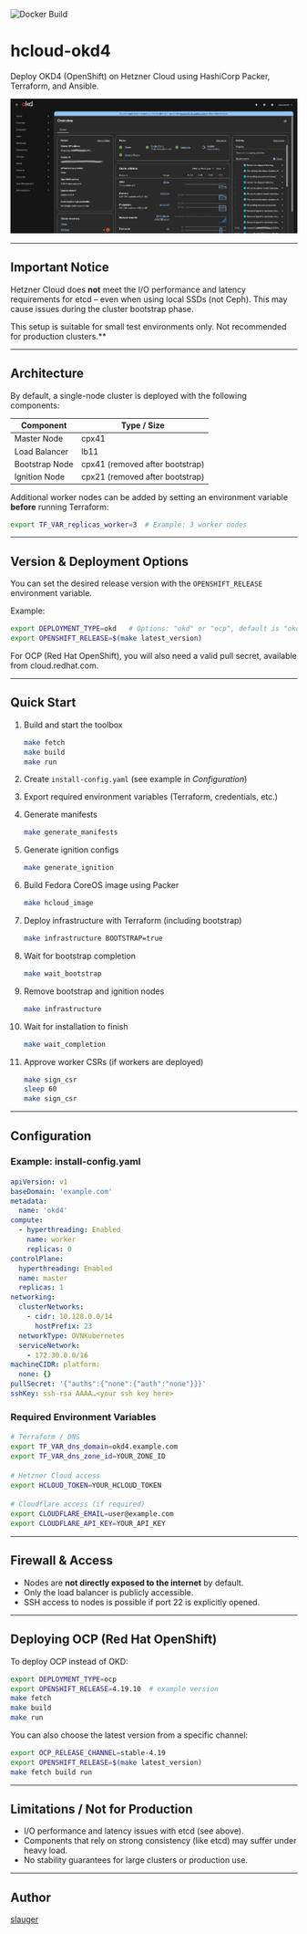 ![Docker Build](https://github.com/slauger/hcloud-okd4/workflows/Docker%20Build/badge.svg)

# hcloud-okd4

Deploy OKD4 (OpenShift) on Hetzner Cloud using HashiCorp Packer, Terraform, and Ansible.

![OKD4 on Hetzner Cloud](screenshot.png)

---

## Important Notice

Hetzner Cloud does **not** meet the I/O performance and latency requirements for etcd – even when using local SSDs (not Ceph). This may cause issues during the cluster bootstrap phase.

This setup is suitable for small test environments only. Not recommended for production clusters.**

---

## Architecture

By default, a single-node cluster is deployed with the following components:

| Component     | Type / Size |
|---------------|-------------|
| Master Node   | cpx41       |
| Load Balancer | lb11        |
| Bootstrap Node| cpx41 (removed after bootstrap) |
| Ignition Node | cpx21 (removed after bootstrap) |

Additional worker nodes can be added by setting an environment variable **before** running Terraform:

```bash
export TF_VAR_replicas_worker=3  # Example: 3 worker nodes
```

---

## Version & Deployment Options

You can set the desired release version with the `OPENSHIFT_RELEASE` environment variable.

Example:

```bash
export DEPLOYMENT_TYPE=okd   # Options: "okd" or "ocp", default is "okd"
export OPENSHIFT_RELEASE=$(make latest_version)
```

For OCP (Red Hat OpenShift), you will also need a valid pull secret, available from cloud.redhat.com.

---

## Quick Start

1. Build and start the toolbox
   ```bash
   make fetch
   make build
   make run
   ```
2. Create `install-config.yaml` (see example in *Configuration*)
3. Export required environment variables (Terraform, credentials, etc.)

3. Generate manifests
   ```bash
   make generate_manifests
   ```
4. Generate ignition configs
   ```bash
   make generate_ignition
   ```
5. Build Fedora CoreOS image using Packer
   ```bash
   make hcloud_image
   ```
6. Deploy infrastructure with Terraform (including bootstrap)
   ```bash
   make infrastructure BOOTSTRAP=true
   ```
7. Wait for bootstrap completion
   ```bash
   make wait_bootstrap
   ```
8. Remove bootstrap and ignition nodes
   ```bash
   make infrastructure
   ```
9. Wait for installation to finish
    ```bash
    make wait_completion
    ```
10. Approve worker CSRs (if workers are deployed)
    ```bash
    make sign_csr
    sleep 60
    make sign_csr
    ```

---

## Configuration

### Example: install-config.yaml

```yaml
apiVersion: v1
baseDomain: 'example.com'
metadata:
  name: 'okd4'
compute:
  - hyperthreading: Enabled
    name: worker
    replicas: 0
controlPlane:
  hyperthreading: Enabled
  name: master
  replicas: 1
networking:
  clusterNetworks:
    - cidr: 10.128.0.0/14
      hostPrefix: 23
  networkType: OVNKubernetes
  serviceNetwork:
    - 172.30.0.0/16
machineCIDR: platform:
  none: {}
pullSecret: '{"auths":{"none":{"auth":"none"}}}'
sshKey: ssh-rsa AAAA…<your ssh key here>
```

### Required Environment Variables

```bash
# Terraform / DNS
export TF_VAR_dns_domain=okd4.example.com
export TF_VAR_dns_zone_id=YOUR_ZONE_ID

# Hetzner Cloud access
export HCLOUD_TOKEN=YOUR_HCLOUD_TOKEN

# Cloudflare access (if required)
export CLOUDFLARE_EMAIL=user@example.com
export CLOUDFLARE_API_KEY=YOUR_API_KEY
```

---

## Firewall & Access

- Nodes are **not directly exposed to the internet** by default.
- Only the load balancer is publicly accessible.
- SSH access to nodes is possible if port 22 is explicitly opened.

---

## Deploying OCP (Red Hat OpenShift)

To deploy OCP instead of OKD:

```bash
export DEPLOYMENT_TYPE=ocp
export OPENSHIFT_RELEASE=4.19.10  # example version
make fetch
make build
make run
```

You can also choose the latest version from a specific channel:

```bash
export OCP_RELEASE_CHANNEL=stable-4.19
export OPENSHIFT_RELEASE=$(make latest_version)
make fetch build run
```

---

## Limitations / Not for Production

- I/O performance and latency issues with etcd (see above).
- Components that rely on strong consistency (like etcd) may suffer under heavy load.
- No stability guarantees for large clusters or production use.

---

## Author

[slauger](https://github.com/slauger)
